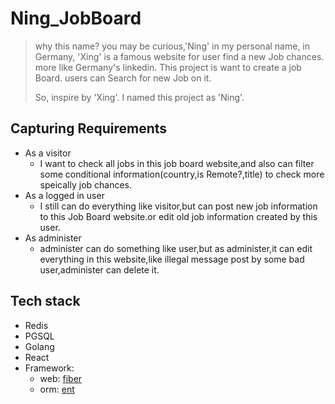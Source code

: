 # Ning_JobBoard

> why this name?
> you may be curious,'Ning' in my personal name, in Germany, 'Xing' is a famous website for user find a new
> Job chances.
> more like Germany's linkedin.
> This project is want to create a job Board.
> users can Search for new Job on it.
>
> So, inspire by 'Xing'. I named this project as 'Ning'.

## Capturing Requirements

- As a visitor
    - I want to check all jobs in this job board website,and also can filter some conditional information(country,is
      Remote?,title) to check more speically job chances.
- As a logged in user
    - I still can do everything like visitor,but can post new job information to this Job Board website.or edit old job
      information created by this user.
- As administer
    - administer can do something like user,but as administer,it can edit everything in this website,like illegal
      message post by some bad user,administer can delete it.

## Tech stack

- Redis
- PGSQL
- Golang
- React
- Framework:
  - web: [fiber](https://github.com/gofiber/fiber)
  - orm: [ent](https://github.com/ent/ent)